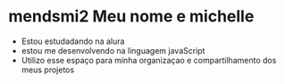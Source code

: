 # mendsmi2 Meu nome e michelle
- Estou estudadando na alura
- estou me desenvolvendo na linguagem javaScript
- Utilizo esse espaço para minha organizaçao e compartilhamento dos meus projetos
